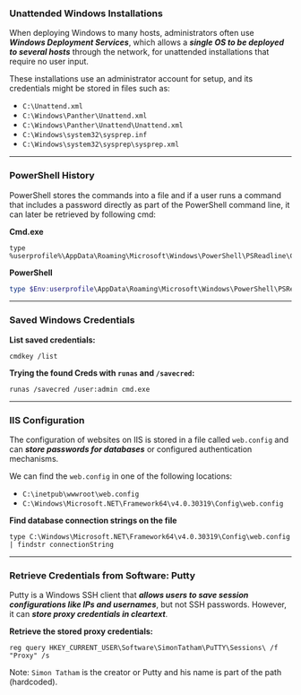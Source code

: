 ### Unattended Windows Installations
When deploying Windows to many hosts, administrators often use ***Windows Deployment Services***, which allows a ***single OS to be deployed to several hosts*** through the network, for unattended installations that require no user input. 

These installations use an administrator account for setup, and its credentials might be stored in files such as:
- `C:\Unattend.xml`
- `C:\Windows\Panther\Unattend.xml`
- `C:\Windows\Panther\Unattend\Unattend.xml`
- `C:\Windows\system32\sysprep.inf`
- `C:\Windows\system32\sysprep\sysprep.xml`

---
### PowerShell History
PowerShell stores the commands into a file and if a user runs a command that includes a password directly as part of the PowerShell command line, it can later be retrieved by following cmd:

**Cmd.exe**
```cmd.exe
type %userprofile%\AppData\Roaming\Microsoft\Windows\PowerShell\PSReadline\ConsoleHost_history.txt
```

**PowerShell**
```powershell
type $Env:userprofile\AppData\Roaming\Microsoft\Windows\PowerShell\PSReadline\ConsoleHost_history.txt
```

---
### Saved Windows Credentials
**List saved credentials:**
```
cmdkey /list
```

**Trying the found Creds with `runas` and `/savecred`:**
```
runas /savecred /user:admin cmd.exe
```

---
### IIS Configuration
The configuration of websites on IIS is stored in a file called `web.config` and can ***store passwords for databases*** or configured authentication mechanisms.

We can find the `web.config` in one of the following locations:
- `C:\inetpub\wwwroot\web.config`
- `C:\Windows\Microsoft.NET\Framework64\v4.0.30319\Config\web.config`

**Find database connection strings on the file**
```
type C:\Windows\Microsoft.NET\Framework64\v4.0.30319\Config\web.config | findstr connectionString
```

---
### Retrieve Credentials from Software: Putty
Putty is a Windows SSH client that ***allows users to save session configurations like IPs and usernames***, but not SSH passwords. However, it can ***store proxy credentials in cleartext***.

**Retrieve the stored proxy credentials:**
```
reg query HKEY_CURRENT_USER\Software\SimonTatham\PuTTY\Sessions\ /f "Proxy" /s
```
Note: `Simon Tatham` is the creator or Putty and his name is part of the path (hardcoded).